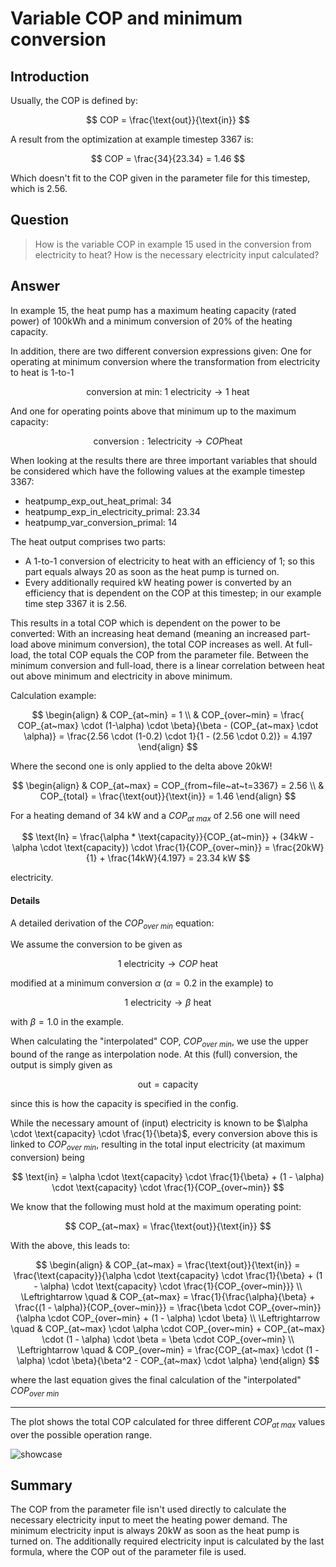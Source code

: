 # Variable COP and minimum conversion

## Introduction
Usually, the COP is defined by: 

$$ COP = \frac{\text{out}}{\text{in}} $$

A result from the optimization at example timestep 3367 is:

$$ COP = \frac{34}{23.34} = 1.46 $$

Which doesn't fit to the COP given in the parameter file for this timestep, which is 2.56. 


## Question
>  How is the variable COP in example 15 used in the conversion from electricity to heat? How is the necessary electricity input calculated? 

## Answer
In example 15, the heat pump has a maximum heating capacity (rated power) of 100kWh and a minimum conversion of 20% of the heating capacity. 

In addition, there are two different conversion expressions given: One for operating at minimum conversion where the transformation from electricity to heat is 1-to-1

$$ \text{conversion~at~min}:~1~\text{electricity} \longrightarrow 1~\text{heat} $$

And one for operating points above that minimum up to the maximum capacity: 

$$ \text{conversion}:1\text{electricity} \longrightarrow COP\text{heat} $$

When looking at the results there are three important variables that should be considered which have the following values at the example timestep 3367: 
* heatpump_exp_out_heat_primal: 34
* heatpump_exp_in_electricity_primal: 23.34
* heatpump_var_conversion_primal: 14

The heat output comprises two parts: 
* A 1-to-1 conversion of electricity to heat with an efficiency of 1; so this part equals always 20 as soon as the heat pump is turned on. 
* Every additionally required kW heating power is converted by an efficiency that is dependent on the COP at this timestep; in our example time step 3367 it is 2.56. 

This results in a total COP which is dependent on the power to be converted: With an increasing heat demand (meaning an increased part-load above minimum conversion), the total COP increases as well. At full-load, the total COP equals the COP from the parameter file. Between the minimum conversion and full-load, there is a linear correlation between heat out above minimum and electricity in above minimum. 

Calculation example: 

$$
\begin{align}
    & COP_{at~min} = 1 \\
    & COP_{over~min} = \frac{ COP_{at~max} \cdot (1-\alpha) \cdot \beta}{\beta - (COP_{at~max} \cdot \alpha)} = \frac{2.56 \cdot (1-0.2) \cdot 1}{1 - (2.56 \cdot 0.2)} = 4.197
\end{align}
$$

Where the second one is only applied to the delta above 20kW!

$$
\begin{align}
    & COP_{at~max} = COP_{from~file~at~t=3367} = 2.56 \\
    & COP_{total} = \frac{\text{out}}{\text{in}} = 1.46
\end{align}
$$

For a heating demand of 34 kW and a $COP_{at~max}$ of 2.56 one will need 

$$
\text{In} = \frac{\alpha * \text{capacity}}{COP_{at~min}} + (34kW - \alpha \cdot \text{capacity}) \cdot \frac{1}{COP_{over~min}} = \frac{20kW}{1} +  \frac{14kW}{4.197} = 23.34 kW 
$$ 

electricity. 


#### Details

A detailed derivation of the $COP_{over~min}$ equation: 

We assume the conversion to be given as

$$ 1~\text{electricity} \longrightarrow COP~\text{heat} $$

modified at a minimum conversion $\alpha$ ($\alpha = 0.2$ in the example) to

$$ 1~\text{electricity} \longrightarrow \beta~\text{heat} $$

with $\beta = 1.0$ in the example.

When calculating the "interpolated" COP, $COP_{over~min}$, we use the upper bound of the range as
interpolation node. At this (full) conversion, the output is simply given as

$$ \text{out} = \text{capacity} $$

since this is how the capacity is specified in the config. 

While the necessary amount of (input) electricity is known to
be $\alpha \cdot \text{capacity} \cdot \frac{1}{\beta}$, every conversion above this is linked to $COP_{over~min}$, resulting in
the total input electricity (at maximum conversion) being

$$ \text{in} = \alpha \cdot \text{capacity} \cdot \frac{1}{\beta} + (1 - \alpha) \cdot \text{capacity} \cdot \frac{1}{COP_{over~min}} $$

We know that the following must hold at the maximum operating point:

$$ COP_{at~max} = \frac{\text{out}}{\text{in}} $$

With the above, this leads to:

$$
\begin{align}
    & COP_{at~max} = \frac{\text{out}}{\text{in}} = \frac{\text{capacity}}{\alpha \cdot \text{capacity} \cdot \frac{1}{\beta} + (1 - \alpha) \cdot \text{capacity} \cdot \frac{1}{COP_{over~min}}} \\
    \Leftrightarrow \quad & COP_{at~max} = \frac{1}{\frac{\alpha}{\beta} + \frac{(1 - \alpha)}{COP_{over~min}}} = \frac{\beta \cdot COP_{over~min}}{\alpha \cdot COP_{over~min} + (1 - \alpha) \cdot \beta} \\
    \Leftrightarrow \quad & COP_{at~max} \cdot \alpha \cdot COP_{over~min} + COP_{at~max} \cdot (1 - \alpha) \cdot \beta = \beta \cdot COP_{over~min} \\
    \Leftrightarrow \quad & COP_{over~min} = \frac{COP_{at~max} \cdot (1 - \alpha) \cdot \beta}{\beta^2 - COP_{at~max} \cdot \alpha}
\end{align}
$$

where the last equation gives the final calculation of the "interpolated" $COP_{over~min}$

---

The plot shows the total COP calculated for three different $COP_{at~max}$ values over the possible operation range. 

![showcase](https://gist.github.com/user-attachments/assets/87682e1f-4935-4615-a352-53f6fb8af2fa)

## Summary

The COP from the parameter file isn't used directly to calculate the necessary electricity input to meet the heating power demand. The minimum electricity input is always 20kW as soon as the heat pump is turned on. The additionally required electricity input is calculated by the last formula, where the COP out of the parameter file is used. 

